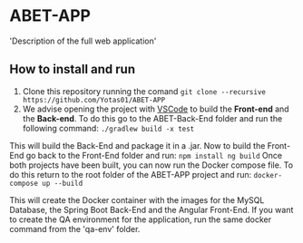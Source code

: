 # ABET-APP

'Description of the full web application'

## How to install and run

1. Clone this repository running the comand `git clone --recursive https://github.com/Yotas01/ABET-APP`
2. We advise opening the project with [VSCode](https://code.visualstudio.com) to build the **Front-end** and the **Back-end**. To do this go to the ABET-Back-End folder and run the following command:
    `./gradlew build -x test`
  
This will build the Back-End and package it in a .jar. Now to build the Front-End go back to the Front-End folder and run:
    ```
    npm install
    ng build
    ```
Once both projects have been built, you can now run the Docker compose file. To do this return to the root folder of the ABET-APP project and run:
    `docker-compose up --build`
  
This will create the Docker container with the images for the MySQL Database, the Spring Boot Back-End and the Angular Front-End. If you want to create the QA environment for the application, run the same docker command from the 'qa-env' folder.
